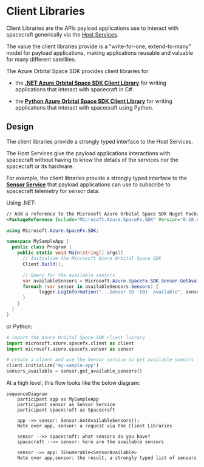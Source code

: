 # Client Libraries

Client Libraries are the APIs payload applications use to interact with spacecraft generically via the [Host Services](./host-services.md).

The value the client libraries provide is a "write-for-one, extend-to-many" model for payload applications, making applications reusable and valuable for many different satellites.

The Azure Orbital Space SDK provides client libraries for

- the **[.NET Azure Orbital Space SDK Client Library](https://github.com/microsoft/Azure-Orbital-Space-SDK-Client-Library-dotnet)** for writing applications that interact with spacecraft in C#.

- the **[Python Azure Orbital Space SDK Client Library](https://github.com/microsoft/Azure-Orbital-Space-SDK-Client-Library-python)** for writing applications that interact with spacecraft using Python.

## Design

The client libraries provide a strongly typed interface to the Host Services.

The Host Services give the payload applications interactions with spacecraft without having to know the details of the services nor the spacecraft or its hardware.

For example, the client libraries provide a strongly typed interface to the **[Sensor Service](https://github.com/microsoft/Azure-Orbital-Space-SDK-Host-Services/tree/main/hostsvc-sensor)** that payload applications can use to subscribe to spacecraft telemetry for sensor data:

Using .NET:

```xml
// Add a reference to the Microsoft Azure Orbital Space SDK Nuget Package
<PackageReference Include="Microsoft.Azure.SpaceFx.SDK" Version="0.10.0-a" />
```

```csharp
using Microsoft.Azure.SpaceFx.SDK;

namespace MySampleApp {
  public class Program {
    public static void Main(string[] args){
      // Initialize the Microsoft Azure Orbital Space SDK
      Client.Build();

      // Query for the available sensors
      var availableSensors = Microsoft.Azure.SpaceFx.SDK.Sensor.GetAvailableSensors().Result;
      foreach (var sensor in availableSensors.Sensors) {
            logger.LogInformation("...Sensor ID '{0}' available", sensor.SensorID);
      }
    }
  }
}
```

or Python:

```python
# import the Azure Orbital Space SDK client library
import microsoft.azure.spacefx.client as client
import microsoft.azure.spacefx.sensor as sensor

# create a client and use the Sensor service to get available sensors
client.initialize('my-sample-app')
sensors_available = sensor.get_available_sensors()
```

At a high level, this flow looks like the below diagram:

```mermaid
sequenceDiagram
    participant app as MySampleApp
    participant sensor as Sensor Service
    participant spacecraft as Spacecraft

    app ->> sensor: Sensor.GetAvailableSensors();
    Note over app, sensor: a request via the Client Libraries

    sensor -->> spacecraft: what sensors do you have?
    spacecraft -->> sensor: here are the available sensors

    sensor ->> app: IEnumerable<SensorAvailable>
    Note over app,sensor: the result, a strongly typed list of sensors
```
